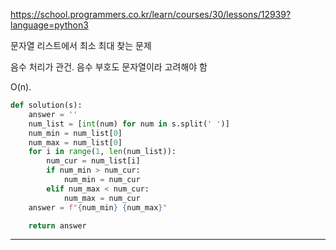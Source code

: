 https://school.programmers.co.kr/learn/courses/30/lessons/12939?language=python3

문자열 리스트에서 최소 최대 찾는 문제

음수 처리가 관건. 음수 부호도 문자열이라 고려해야 함

O(n). 
```python
def solution(s):
    answer = ''
    num_list = [int(num) for num in s.split(' ')]
    num_min = num_list[0]
    num_max = num_list[0]
    for i in range(1, len(num_list)):
        num_cur = num_list[i]
        if num_min > num_cur:
            num_min = num_cur
        elif num_max < num_cur:
            num_max = num_cur
    answer = f"{num_min} {num_max}"

    return answer
```
---

